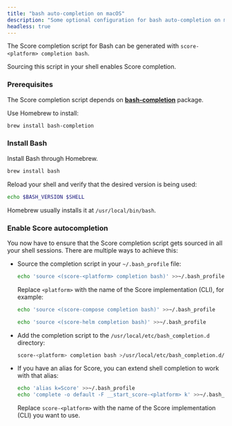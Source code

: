 ```yaml
---
title: "bash auto-completion on macOS"
description: "Some optional configuration for bash auto-completion on macOS."
headless: true
---
```


<!-- https://cobra.dev/#generating-bash-completions -->

The Score completion script for Bash can be generated with `score-<platform> completion bash`.

Sourcing this script in your shell enables Score completion.

### Prerequisites

The Score completion script depends on [**bash-completion**](https://github.com/scop/bash-completion) package.

Use Homebrew to install:

```bash
brew install bash-completion
```

### Install Bash

Install Bash through Homebrew.

```bash
brew install bash
```

Reload your shell and verify that the desired version is being used:

```bash
echo $BASH_VERSION $SHELL
```

Homebrew usually installs it at `/usr/local/bin/bash`.

### Enable Score autocompletion

You now have to ensure that the Score completion script gets sourced in all your shell sessions. There are multiple ways to achieve this:

- Source the completion script in your `~/.bash_profile` file:

  ```bash
  echo 'source <(score-<platform> completion bash)' >>~/.bash_profile
  ```

  Replace `<platform>` with the name of the Score implementation (CLI), for example:

  ```bash
  echo 'source <(score-compose completion bash)' >>~/.bash_profile
  ```

  ```bash
  echo 'source <(score-helm completion bash)' >>~/.bash_profile
  ```

- Add the completion script to the `/usr/local/etc/bash_completion.d` directory:

  ```bash
  score-<platform> completion bash >/usr/local/etc/bash_completion.d/score
  ```

- If you have an alias for Score, you can extend shell completion to work with that alias:

  ```bash
  echo 'alias k=Score' >>~/.bash_profile
  echo 'complete -o default -F __start_score-<platform> k' >>~/.bash_profile
  ```

  Replace `score-<platform>` with the name of the Score implementation (CLI) you want to use.
